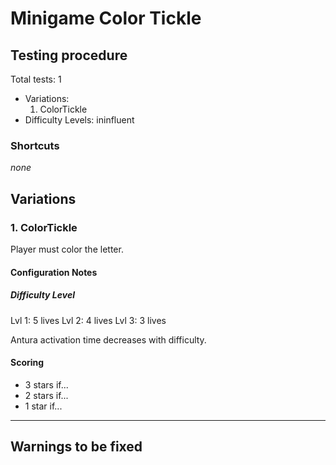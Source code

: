 # Minigame Color Tickle

## Testing procedure
Total tests: 1
- Variations: 
    1. ColorTickle
- Difficulty Levels: ininfluent

### Shortcuts
_none_

## Variations

### 1. ColorTickle
Player must color the letter.

#### Configuration Notes

##### Difficulty Level
Lvl 1: 5 lives
Lvl 2: 4 lives
Lvl 3: 3 lives

Antura activation time decreases with difficulty.

#### Scoring
- 3 stars if...
- 2 stars if...
- 1 star if...
---
## Warnings to be fixed
